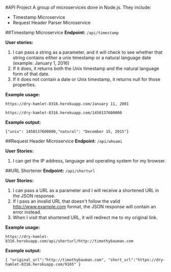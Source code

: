 #API Project
A group of microservices done in Node.js. They include:

* Timestamp Microservice
* Request Header Parser Microservice

##Timestamp Microservice
**Endpoint:** `/api/timestamp`

**User stories:**

1. I can pass a string as a parameter, and it will check to see whether that string contains either a unix timestamp or a natural language date (example: January 1, 2016)
2. If it does, it returns both the Unix timestamp and the natural language form of that date.
3. If it does not contain a date or Unix timestamp, it returns null for those properties.

**Example usage:**

`https://dry-hamlet-8316.herokuapp.com/January 11, 2001`

`https://dry-hamlet-8316.herokuapp.com/1450137600000`

**Example output:**

`{"unix": 1450137600000,"natural": "December 15, 2015"}`

##Request Header Microservice
**Endpoint:** `/api/whoami`

**User Stories:**

1. I can get the IP address, language and operating system for my browser.

##URL Shortener
**Endpoint:** `/api/shorturl`

**User Stories:**

1. I can pass a URL as a parameter and I will receive a shortened URL in the JSON response.
2. If I pass an invalid URL that doesn't follow the valid http://www.example.com format, the JSON response will contain an error instead.
3. When I visit that shortened URL, it will redirect me to my original link.

**Example usage:**

`https://dry-hamlet-8316.herokuapp.com/api/shorturl/http://timothybauman.com`

**Example output:**

`{ "original_url":"http://timothybauman.com", "short_url":"https://dry-hamlet-8316.herokuapp.com/9165" }`



